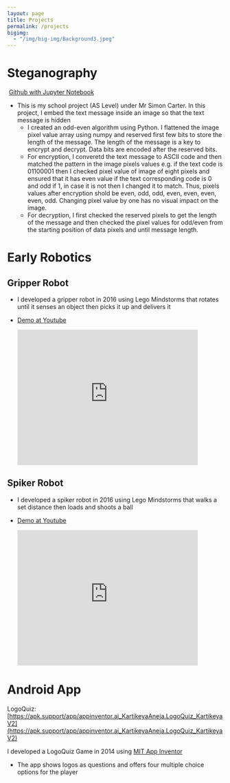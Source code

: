 ```yaml
---
layout: page
title: Projects
permalink: /projects
bigimg:
  - "/img/big-img/Background3.jpeg"
---
```


# Steganography

​	[Github with Jupyter Notebook](https://github.com/anejakartikeya/steganography)

* This is my school project (AS Level) under Mr Simon Carter. In this project, I embed the text message inside an image so that the text message is hidden
  * I created an odd-even algorithm using Python. I flattened the image pixel value array using numpy and reserved first few bits to store the length of the message. The length of the message is a key to encrypt and decrypt. Data bits are encoded after the reserved bits.
  * For encryption, I converetd the text message to ASCII code and then matched the pattern in the image pixels values e.g. if the text code is 01100001 then I checked pixel value of image of eight pixels and ensured that it has even value if the text corresponding code is 0 and odd if 1, in case it is not then I changed it to match. Thus, pixels values after encryption shold be even, odd, odd, even, even, even, even, odd. Changing pixel value by one has no visual impact on the image.
  * For decryption, I first checked the reserved pixels to get the length of the message and then checked the pixel values for odd/even from the starting position of data pixels and until message length.



# Early Robotics

## Gripper Robot

* I developed a gripper robot in 2016 using Lego Mindstorms that rotates until it senses an object then picks it up and delivers it
* [Demo at Youtube](https://www.youtube.com/watch?v=Ng2njUWPeyc)

  <iframe width="420" height="315" src="https://www.youtube.com/embed/cGsvFYrOfUI" frameborder="0" allowfullscreen></iframe>

  

## Spiker Robot

* I developed a spiker robot in 2016 using Lego Mindstorms that walks a set distance then loads and shoots a ball
* [Demo at Youtube](https://www.youtube.com/watch?v=8SYe0h6aAM4)

  <iframe width="420" height="315" src="https://www.youtube.com/embed/8SYe0h6aAM4" frameborder="0" allowfullscreen></iframe>



# Android App

LogoQuiz: [https://apk.support/app/appinventor.ai_KartikeyaAneja.LogoQuiz_KartikeyaV2](https://apk.support/app/appinventor.ai_KartikeyaAneja.LogoQuiz_KartikeyaV2)

I developed a LogoQuiz Game in 2014 using [MIT App Inventor](https://appinventor.mit.edu)

* The app shows logos as questions and offers four multiple choice options for the player



